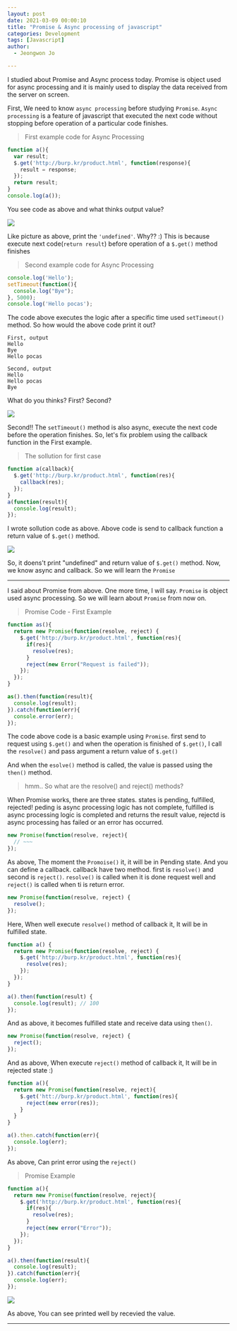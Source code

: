 ```yaml
---
layout: post
date: 2021-03-09 00:00:10
title: "Promise & Async processing of javascript"
categories: Development
tags: [Javascript]
author:
  - Jeongwon Jo

---
```

I studied about Promise and Async process today. Promise is object used for async processing and it is mainly used to display the data received from the server on screen.

First, We need to know `async processing` before studying `Promise`. `Async processing` is a feature of javascript that executed the next code without stopping before operation of a particular code finishes.

> First example code for Async Processing 

```javascript
function a(){
  var result;
  $.get('http://burp.kr/product.html', function(response){
    result = response;
  });
  return result;
}
console.log(a());
```
You see code as above and what thinks output value?

![](https://github.com/wjddnjs33/image/blob/main/async-1.png?raw=true)

Like picture as above, print the `'undefined'`. Why?? :) This is because execute next code(`return result`) before operation of a  `$.get()` method finishes

> Second example code for Async Processing 

```javascript
console.log('Hello');
setTimeout(function(){
  console.log("Bye");
}, 5000);
console.log('Hello pocas');
```
The code above executes the logic after a specific time used `setTimeout()` method. So how would the above code print it out?

```
First, output
Hello
Bye
Hello pocas

Second, output
Hello
Hello pocas
Bye
```
What do you thinks? First? Second?

![](https://github.com/wjddnjs33/image/blob/main/async/async-2.png?raw=true)

Second!! The `setTimeout()` method is also async, execute the next code before the operation finishes. So, let's fix problem using the callback function in the First example.

> The sollution for first case

```javascript
function a(callback){
  $.get('http://burp.kr/product.html', function(res){
    callback(res);
  });
}
a(function(result){
  console.log(result);
});
```
I wrote sollution code as above. Above code is send to callback function a return value of `$.get()` method.

![](https://github.com/wjddnjs33/image/blob/main/async/async-3.png?raw=true)

So, it doens't print "undefined" and return value of `$.get()` method. Now, we know async and callback. So we will learn the `Promise`

---
I said about Promise from above. One more time, I will say. `Promise` is object used async processing. So we will learn about `Promise` from now on.

> Promise Code - First Example

```javascript
function as(){
  return new Promise(function(resolve, reject) {
    $.get('http://burp.kr/product.html', function(res){
      if(res){
        resolve(res);
      }
      reject(new Error("Request is failed"));
    });
  });
}

as().then(function(result){
  console.log(result);
}).catch(function(err){
  console.error(err);
});
```
The code above code is a basic example using `Promise`. first send to request using `$.get()` and when the operation is finished of `$.get()`, I call the `resolve()` and pass argument a return value of `$.get()`

And when the `esolve()` method is called, the value is passed using the `then()` method.

> hmm.. So what are the resolve() and reject() methods?

When Promise works, there are three states. states is pending, fulfilled, rejected! peding is async processing logic has not complete, fulfilled is async processing logic is completed and returns the result value, rejectd is async processing has failed or an error has occurred.

```javascript
new Promise(function(resolve, reject){
  // ~~~
});
```
As above, The moment the `Promoise()` it, it will be in Pending state. And you can define a callback. callback have two method. first is `resolve()` and second is `reject()`. `resolve()` is called when it is done request well and `reject()` is called when ti is return error.

```javascript
new Promise(function(resolve, reject) {
  resolve();
});
```
Here, When well execute `resolve()` method of callback it, It will be in fulfilled state.

```javascript
function a() {
  return new Promise(function(resolve, reject) {
    $.get('http://burp.kr/product.html', function(res){
      resolve(res);
    });
  });
}

a().then(function(result) {
  console.log(result); // 100
});
```
And as above, it becomes fulfilled state and receive data using `then()`.

```javascript
new Promise(function(resolve, reject) {
  reject();
});
```
And as above, When execute `reject()` method of callback it, It will be in rejected state :)

```javascript
function a(){
  return new Promise(function(resolve, reject){
    $.get('htt://burp.kr/product.html', function(res){
      reject(new error(res));
    }
  }
}

a().then.catch(function(err){
  console.log(err);
});
```
As above, Can print error using the `reject()`

> Promise Example

```javascript
function a(){
  return new Promise(function(resolve, reject){
    $.get('http://burp.kr/product.html', function(res){
      if(res){
        resolve(res);
      }
      reject(new error("Error"));
    });
  });
}

a().then(function(result){
  console.log(result);
}).catch(function(err){
  console.log(err);
});
```
![](https://github.com/wjddnjs33/image/blob/main/async/async-4.png?raw=true)

As above, You can see printed well by recevied the value.




---
